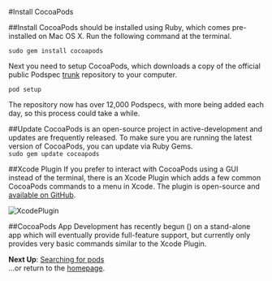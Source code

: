 #Install CocoaPods

##Install
CocoaPods should be installed using Ruby, which comes pre-installed on Mac OS X. Run the following command at the terminal.  

```sudo gem install cocoapods```  

Next you need to setup CocoaPods, which downloads a copy of the official public Podspec [trunk](https://github.com/CocoaPods/Specs) repository to your computer.

```pod setup``` 

The repository now has over 12,000 Podspecs, with more being added each day, so this process could take a while.

##Update
CocoaPods is an open-source project in active-development and updates are frequently released. To make sure you are running the latest version of CocoaPods, you can update via Ruby Gems.  
```sudo gem update cocoapods```

##Xcode Plugin
If you prefer to interact with CocoaPods using a GUI instead of the terminal, there is an Xcode Plugin which adds a few common CocoaPods commands to a menu in Xcode. The plugin is open-source and [available on GitHub](https://github.com/kattrali/cocoapods-xcode-plugin).

![XcodePlugin](https://github.com/kattrali/cocoadocs-xcode-plugin/raw/master/menu.png)

##CocoaPods App
Development has recently begun () on a stand-alone app which will eventually provide full-feature support, but currently only provides very basic commands similar to the Xcode Plugin.

**Next Up**: [Searching for pods](searching-for-cocoapods.md)  
...or return to the [homepage](README.md).
